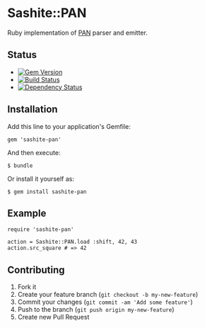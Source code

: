 # Sashite::PAN

Ruby implementation of [PAN](http://sashite.wiki/Portable_Action_Notation) parser and emitter.

## Status

* [![Gem Version](https://badge.fury.io/rb/sashite-pan.svg)](//badge.fury.io/rb/sashite-pan)
* [![Build Status](https://secure.travis-ci.org/sashite/pan.rb.svg?branch=master)](//travis-ci.org/sashite/pan.rb?branch=master)
* [![Dependency Status](https://gemnasium.com/sashite/pan.rb.svg)](//gemnasium.com/sashite/pan.rb)

## Installation

Add this line to your application's Gemfile:

    gem 'sashite-pan'

And then execute:

    $ bundle

Or install it yourself as:

    $ gem install sashite-pan

## Example

    require 'sashite-pan'

    action = Sashite::PAN.load :shift, 42, 43
    action.src_square # => 42

## Contributing

1. Fork it
2. Create your feature branch (`git checkout -b my-new-feature`)
3. Commit your changes (`git commit -am 'Add some feature'`)
4. Push to the branch (`git push origin my-new-feature`)
5. Create new Pull Request
